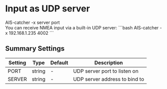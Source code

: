 # Input as UDP server
<div class="command-container">
      <div class="command-syntax">
        <span class="cmd-name">AIS-catcher</span>
        <span class="cmd-flag">-x</span>
        <span class="cmd-value">server</span>
        <span class="cmd-value">port</span>
    </div>
</div>
You can receive NMEA input via a built-in UDP server:
```bash
AIS-catcher -x 192.168.1.235 4002
```

## Summary Settings

| Setting | Type | Default | Description |
|---------|------|---------|-------------|
| PORT | string | - | UDP server port to listen on |
| SERVER | string | - | UDP server address to bind to |